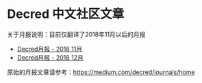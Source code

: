 # Decred 中文社区文章

关于月报说明：目前仅翻译了2018年11月以后的月报 <br/>
* [Decred月报 - 2018 11月](201811_DecredJournalCN.md)<br/>
* [Decred月报 - 2018 12月](201812_DecredJournalCN.md)<br/>

原始的月报文章请参考：https://medium.com/decred/journals/home
